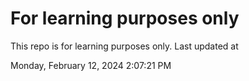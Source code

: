 # For learning purposes only
This repo is for learning purposes only.
Last updated at

Monday, February 12, 2024 2:07:21 PM

